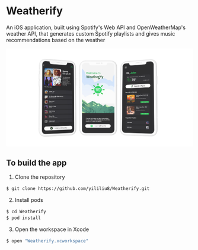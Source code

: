 # Weatherify
An iOS application, built using Spotify's Web API and OpenWeatherMap's weather API, that generates custom Spotify playlists and gives music recommendations based on the weather

![Screenshot](preview.png)

## To build the app
1) Clone the repository

```bash
$ git clone https://github.com/yililiu8/Weatherify.git
```

2) Install pods

```bash
$ cd Weatherify
$ pod install
```

3) Open the workspace in Xcode

```bash
$ open "Weatherify.xcworkspace"
```